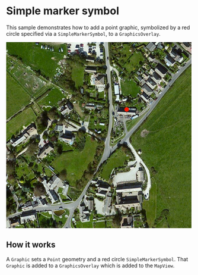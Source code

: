 # Simple marker symbol

This sample demonstrates how to add a point graphic, symbolized by a red
circle specified via a `SimpleMarkerSymbol`, to a `GraphicsOverlay`.

![](screenshot.png)

## How it works

A `Graphic` sets a `Point` geometry and a red circle
`SimpleMarkerSymbol`. That `Graphic` is added to a `GraphicsOverlay`
which is added to the `MapView`.
